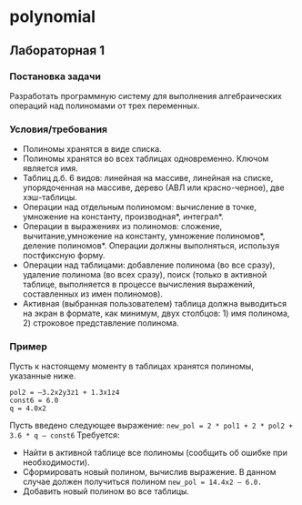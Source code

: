 # polynomial
## Лабораторная 1 
### Постановка задачи
Разработать программную систему для выполнения алгебраических операций над полиномами от трех переменных.
### Условия/требования
* Полиномы хранятся в виде списка.
* Полиномы хранятся во всех таблицах одновременно. Ключом является имя.
* Таблиц д.б. 6 видов: линейная на массиве, линейная на списке, упорядоченная на массиве, дерево (АВЛ или красно-черное), две хэш-таблицы.
* Операции над отдельным полиномом: вычисление в точке, умножение на константу, производная*, интеграл*.
* Операции в выражениях из полиномов: сложение, вычитание,умножение на константу, умножение полиномов*, деление полиномов*. Операции должны выполняться, используя постфиксную форму.
* Операции над таблицами: добавление полинома (во все сразу), удаление полинома (во всех сразу), поиск (только в активной таблице, выполняется в процессе вычисления выражений, составленных из имен полиномов).
* Активная (выбранная пользователем) таблица должна выводиться на экран в формате, как минимум, двух столбцов: 1) имя полинома, 2) строковое представление полинома.
### Пример
Пусть к настоящему моменту в таблицах хранятся полиномы, указанные ниже.
```pol1 = 3.2x2y3z1 – 1.3x1z4
pol2 = –3.2x2y3z1 + 1.3x1z4
const6 = 6.0
q = 4.0x2
```
Пусть введено следующее выражение: 
``` new_pol = 2 * pol1 + 2 * pol2 + 3.6 * q – const6 ```
Требуется:
* Найти в активной таблице все полиномы (сообщить об ошибке при необходимости).
* Сформировать новый полином, вычислив выражение. В данном случае должен получиться полином ```new_pol = 14.4x2 – 6.0.```
* Добавить новый полином во все таблицы.
